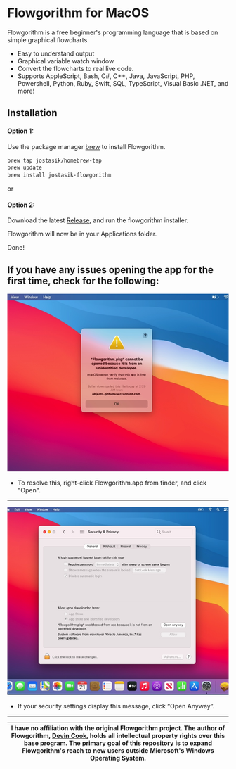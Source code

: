 # Flowgorithm for MacOS

Flowgorithm is a free beginner's programming language that is based on simple graphical flowcharts.

- Easy to understand output
- Graphical variable watch window  
- Convert the flowcharts to real live code.
- Supports AppleScript, Bash, C#, C++, Java, JavaScript, PHP, Powershell, Python, Ruby, Swift, SQL, TypeScript, Visual Basic .NET, and more!


## Installation


#### Option 1:
Use the package manager [brew](https://www.brew.sh) to install Flowgorithm.

```bash
brew tap jostasik/homebrew-tap
brew update
brew install jostasik-flowgorithm
```

or


#### Option 2: 
Download the latest [Release](https://github.com/jostasik/Flowgorithm-MacOS/releases), and run the flowgorithm installer. 

Flowgorithm will now be in your Applications folder.

Done!


## If you have any issues opening the app for the first time, check for the following:
 
![](screenshots/unidentified-developer.jpg) 
- To resolve this, right-click Flowgorithm.app from finder, and click "Open".
---
![](screenshots/open-anyway.jpg)
- If your security settings display this message, click “Open Anyway”.

---

| I have no affiliation with the original Flowgorithm project. The author of Flowgorithm, [Devin Cook](http://devincook.com/csc/), holds all intellectual property rights over this base program. The primary goal of this repository is to expand Flowgorithm's reach to new users outside Microsoft's Windows Operating System. |
| :---: |


